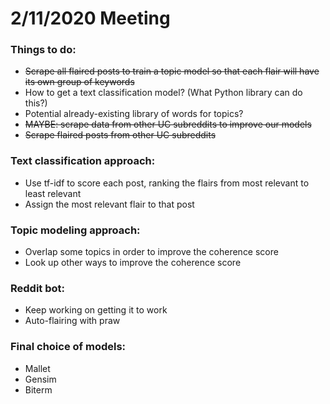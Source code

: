 # 2/11/2020 Meeting

### Things to do:
* ~~Scrape all flaired posts to train a topic model so that each flair will have its own group of keywords~~
* How to get a text classification model? (What Python library can do this?)
* Potential already-existing library of words for topics?
* ~~MAYBE: scrape data from other UC subreddits to improve our models~~
* ~~Scrape flaired posts from other UC subreddits~~

### Text classification approach:
* Use tf-idf to score each post, ranking the flairs from most relevant to least relevant
* Assign the most relevant flair to that post

### Topic modeling approach:
* Overlap some topics in order to improve the coherence score
* Look up other ways to improve the coherence score

### Reddit bot:
* Keep working on getting it to work
* Auto-flairing with praw

### Final choice of models:
* Mallet
* Gensim
* Biterm

